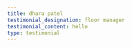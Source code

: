 ```yaml
---
title: dhara patel
testimonial_designation: floor manager
testimonial_content: hello
type: testimonial
---
```

